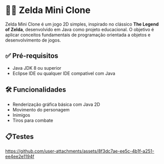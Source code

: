 # 🧝‍♂️ Zelda Mini Clone

Zelda Mini Clone é um jogo 2D simples, inspirado no clássico **The Legend of Zelda**, desenvolvido em Java como projeto educacional. O objetivo é aplicar conceitos fundamentais de programação orientada a objetos e desenvolvimento de jogos.


## ✅ Pré-requisitos

- Java JDK 8 ou superior
- Eclipse IDE ou qualquer IDE compatível com Java


## 🛠 Funcionalidades
 - Renderização gráfica básica com Java 2D
 - Movimento do personagem
 - Inimigos
 - Tiros para combate

 ## 📋Testes
 
https://github.com/user-attachments/assets/8f3dc7ae-ee5c-4b1f-a251-ee4ee2e1194f

